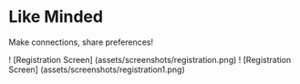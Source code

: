 # Like Minded

Make connections, share preferences!

! [Registration Screen] (assets/screenshots/registration.png)
! [Registration Screen] (assets/screenshots/registration1.png)
